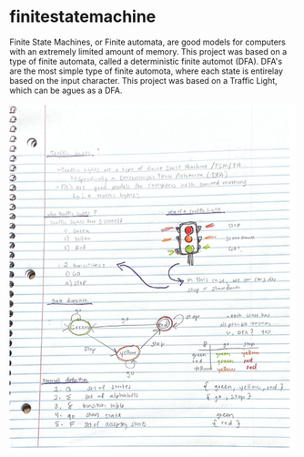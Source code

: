 # finitestatemachine
<bold> Finite State Machines,</bold> or Finite automata, are good models for computers with an extremely limited amount of memory. This project was based on a type of finite automata, called a deterministic finite automot (DFA). DFA's are the most simple type of finite automota, where each state is entirelay based on the input character. This project was based on a Traffic Light, which can be agues as a DFA.
<br>
<br>
<img src="traflight.png">
